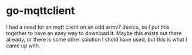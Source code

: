 # go-mqttclient

I had a need for an mqtt client on an odd armv7 device, so I put this together to have an easy way to download it. Maybe this exists out there already, or there is some other solution I shold have used, but this is what I came up with.
